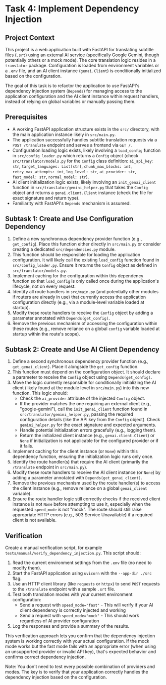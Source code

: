 # Task 4: Implement Dependency Injection

## Project Context
This project is a web application built with FastAPI for translating subtitle files (`.srt`) using an external AI service (specifically Google Gemini, though potentially others or a mock mode). The core translation logic resides in a `translator` package. Configuration is loaded from environment variables or a `.env` file, and an AI client instance (`genai.Client`) is conditionally initialized based on the configuration.

The goal of this task is to refactor the application to use FastAPI's dependency injection system (`Depends`) for managing access to the application configuration and the AI client instance within request handlers, instead of relying on global variables or manually passing them.

## Prerequisites
- A working FastAPI application structure exists in the `src/` directory, with the main application instance likely in `src/main.py`.
- The application successfully handles subtitle translation requests via a `POST /translate` endpoint and serves a frontend via `GET /`.
- Configuration loading logic exists, likely involving a `load_config` function in `src/config_loader.py` which returns a `Config` object (check `src/translator/models.py` for the `Config` class definition: `ai_api_key: str`, `target_languages: List[str]`, `chunk_max_blocks: int`, `retry_max_attempts: int`, `log_level: str`, `ai_provider: str`, `fast_model: str`, `normal_model: str`).
- AI client initialization logic exists, likely involving an `init_genai_client` function in `src/translator/gemini_helper.py` that takes the `Config` object and returns a `genai.client.Client` instance (check the file for exact signature and return type).
- Familiarity with FastAPI's `Depends` mechanism is assumed.

## Subtask 1: Create and Use Configuration Dependency
1.  Define a new synchronous dependency provider function (e.g., `get_config`). Place this function either directly in `src/main.py` or consider creating a dedicated `src/dependencies.py` module.
2.  This function should be responsible for loading the application configuration. It will likely call the existing `load_config` function found in `src/config_loader.py`. Ensure it returns the `Config` object as defined in `src/translator/models.py`.
3.  Implement caching for the configuration within this dependency function so that `load_config` is only called once during the application's lifecycle, not on every request.
4.  Identify all route handlers in `src/main.py` (and potentially other modules if routers are already in use) that currently access the application configuration directly (e.g., via a module-level variable loaded at startup).
5.  Modify these route handlers to receive the `Config` object by adding a parameter annotated with `Depends(get_config)`.
6.  Remove the previous mechanism of accessing the configuration within these routes (e.g., remove reliance on a global `config` variable loaded at startup within the route's scope).

## Subtask 2: Create and Use AI Client Dependency
1.  Define a second synchronous dependency provider function (e.g., `get_genai_client`). Place it alongside the `get_config` function.
2.  This function must depend on the configuration object. It should declare a parameter to receive the `Config` object using `Depends(get_config)`.
3.  Move the logic currently responsible for conditionally initializing the AI client (likely found at the module level in `src/main.py`) into this new function. This logic should:
    *   Check the `ai_provider` attribute of the injected `Config` object.
    *   If the provider matches the one requiring an external client (e.g., "google-gemini"), call the `init_genai_client` function found in `src/translator/gemini_helper.py`, passing the required configuration details (like the API key from the `Config` object). Check `gemini_helper.py` for the exact signature and expected arguments.
    *   Handle potential initialization errors gracefully (e.g., logging them).
    *   Return the initialized client instance (e.g., `genai.client.Client`) or `None` if initialization is not applicable for the configured provider or if it fails.
4.  Implement caching for the client instance (or `None`) within this dependency function, ensuring the initialization logic runs only once.
5.  Identify the route handler(s) that require the AI client (primarily the `/translate` endpoint in `src/main.py`).
6.  Modify these route handlers to receive the AI client instance (or `None`) by adding a parameter annotated with `Depends(get_genai_client)`.
7.  Remove the previous mechanism used by the route handler(s) to access the client instance (e.g., remove reliance on a global `genai_client` variable).
8.  Ensure the route handler logic still correctly checks if the received client instance is not `None` before attempting to use it, especially when the requested `speed_mode` is not "mock". The route should still raise appropriate HTTP errors (e.g., 503 Service Unavailable) if a required client is not available.

## Verification
Create a manual verification script, for example `tests/manual/verify_dependency_injection.py`. This script should:

1. Read the current environment settings from the `.env` file (no need to modify them).
2. Start the FastAPI application using `uvicorn` with the `--app-dir ./src` flag.
3. Use an HTTP client library (like `requests` or `httpx`) to send `POST` requests to the `/translate` endpoint with a sample `.srt` file.
4. Test both translation modes with your current environment configuration:
   * Send a request with `speed_mode="fast"` - This will verify if your AI client dependency is correctly injected and working
   * Send a request with `speed_mode="mock"` - This should work regardless of AI provider configuration
5. Log the responses and provide a summary of the results.

This verification approach lets you confirm that the dependency injection system is working correctly with your actual configuration. If the mock mode works but the fast mode fails with an appropriate error (when using an unsupported provider or invalid API key), that's expected behavior and confirms correct dependency injection.

Note: You don't need to test every possible combination of providers and modes. The key is to verify that your application correctly handles the dependency injection based on the configuration.
